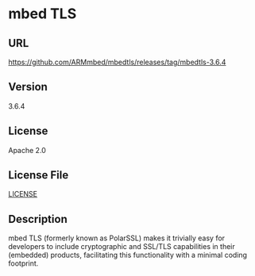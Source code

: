 # mbed TLS

## URL

https://github.com/ARMmbed/mbedtls/releases/tag/mbedtls-3.6.4

## Version

3.6.4

## License

Apache 2.0

## License File

[LICENSE](repo/LICENSE)

## Description

mbed TLS (formerly known as PolarSSL) makes it trivially easy for
developers to include cryptographic and SSL/TLS capabilities in their
(embedded) products, facilitating this functionality with a minimal
coding footprint.
